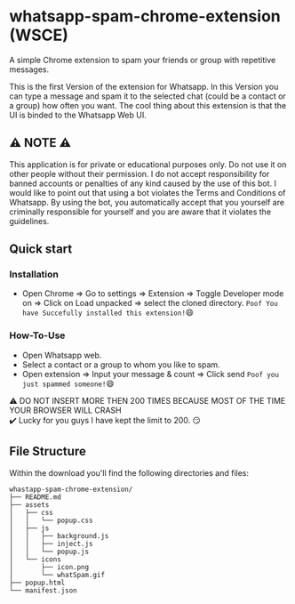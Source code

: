 # whatsapp-spam-chrome-extension (WSCE)
A simple Chrome extension to spam your friends or group with repetitive messages.



This is the first Version of the extension for Whatsapp. In this Version you can type a message and spam it to the selected chat (could be a contact or a group) how often you want. The cool thing about this extension is that the UI is binded to the Whatsapp Web UI.

## :warning: NOTE :warning:
This application is for private or educational purposes only. Do not use it on other people without their permission. I do not accept responsibility for banned accounts or penalties of any kind caused by the use of this bot. I would like to point out that using a bot violates the Terms and Conditions of Whatsapp. By using the bot, you automatically accept that you yourself are criminally responsible for yourself and you are aware that it violates the guidelines.

## Quick start
### Installation
- Open Chrome => Go to settings => Extension => Toggle Developer mode on => Click on Load unpacked => select the cloned directory.
`Poof You have Succefully installed this extension!`:smile:
### How-To-Use
- Open Whatsapp web.
- Select a contact or a group to whom you like to spam.
- Open extension => Input your message & count => Click send
`Poof you just spammed someone!`:smile:

:warning: DO NOT INSERT MORE THEN 200 TIMES BECAUSE MOST OF THE TIME YOUR BROWSER WILL CRASH  
:heavy_check_mark: Lucky for you guys I have kept the limit to 200. :smirk:

## File Structure
Within the download you'll find the following directories and files:

```
whastapp-spam-chrome-extension/
├── README.md
├── assets
│   ├── css
│   │   └── popup.css
│   ├── js
│   │   ├── background.js
│   │   ├── inject.js
│   │   └── popup.js
│   └── icons
│       ├── icon.png
│       └── whatSpam.gif
├── popup.html
└── manifest.json

```


